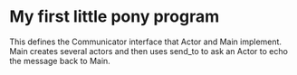 # My first little pony program

This defines the Communicator interface that Actor and Main implement.
Main creates several actors and then uses send_to to ask an Actor to
echo the message back to Main.
